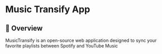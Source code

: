 # Music Transify App  

## 🚀 Overview

MusicTransify is an open-source web application designed to sync your favorite playlists between Spotify and YouTube Music
